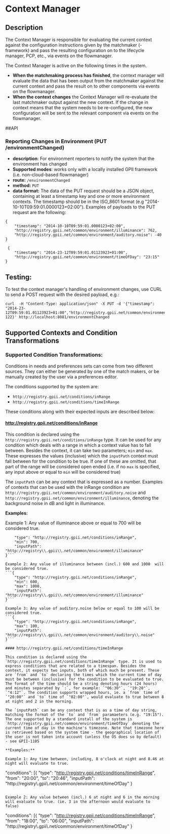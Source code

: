 # Context Manager

## Description
The Context Manager is responsible for evaluating the current context against the configuration instructions given by the matchmaker (-framework) and pass the resulting configuration on to the lifecycle manager, PCP, etc., via events on the flowmanager.

The Context Manager is active on the following times in the system.
* **When the matchmaking process has finished**, the context manager will evaluate the data that has been output from the matchmaker against the current context and pass the result on to other components via events on the flowmanager.
* **When the context changes** the Context Manager will re-evaluate the last matchmaker output against the new context. If the change in context means that the system needs to be re-configured, the new configuration will be sent to the relevant component via events on the flowmanager.
 
##API

### Reporting Changes in Environment (PUT /environmentChanged)
* **description**: For environment reporters to notify the system that the environment has changed
* **Supported modes**: works only with a locally installed GPII framework (i.e. non-cloud-based flowmanager)
* **route:** `/environmentChanged`
* **method:** `PUT`
* **data format:** The data of the PUT request should be a JSON object, containing at least a timestamp key and one or more environment contexts. The timestamp should be in the ISO_8601 format (e.g "2014-10-10T09:59:01.0000123+02:00"). Examples of payloads to the PUT request are the following:

```
{
    "timestamp": "2014-10-10T09:59:01.0000123+02:00",
    "http://registry.gpii.net/common/environment/illuminance": 762,
    "http://registry.gpii.net/common/environment/auditory.noise": -40
}
```

```
 {
    "timestamp": "2014-23-12T09:59:01.01123923+01:00",
    "http://registry.gpii.net/common/environment/timeOfDay": "23:15"
}
```

## Testing:

To test the context manager's handling of environment changes, use CURL to send a POST request with the desired payload, e.g.:

```
curl  -H "Content-Type: application/json" -X PUT -d '{"timestamp": "2014-23-12T09:59:01.01123923+01:00","http://registry.gpii.net/common/environment/illuminance": 122}' http://localhost:8081/environmentChanged
```

## Supported Contexts and Condition Transformations

### Supported Condition Transformations:

Conditions in needs and preferences sets can come from two different sources. They can either be generated by one of the match makers, or be manually created by the user via a preferences editor.

The conditions supported by the system are: 
* `http://registry.gpii.net/conditions/inRange`
* `http://registry.gpii.net/conditions/timeInRange`

These conditions along with their expected inputs are described below:

#### http://registry.gpii.net/conditions/inRange

This condition is declared using the `http://registry.gpii.net/conditions/inRange` type. It can be used for any condition which deals with a range in which a context value has to fall between. Besides the context, it can take two parameters; `min` and `max`. These expresses the values (inclusive) which the `inputPath` context must fall between for the condition to be true. If one of these are omitted, that part of the range will be considered open ended (i.e. if no `max` is specified, any input above or equal to `min` will be considered true)

The `inputPath` can be any context that is expressed as a number. Examples of contexts that can be used with the inRange condition are `http://registry.gpii.net/common/environment/auditory.noise` and `http://registry.gpii.net/common/environment/illuminance`, denoting the background noise in dB and light in illuminance.

**Examples:**

Example 1: Any value of illuminance above or equal to 700 will be considered true.
```{
    "type": "http://registry.gpii.net/conditions/inRange",
    "min": 700,
    "inputPath": "http://registry\\.gpii\\.net/common/environment/illuminance"
}```

Example 2: Any value of illuminance between (incl.) 600 and 1000  will be considered true.
```{
    "type": "http://registry.gpii.net/conditions/inRange",
    "min": 600,
    "max": 1000,
    "inputPath": "http://registry\\.gpii\\.net/common/environment/illuminance"
}```

Example 3: Any value of auditory.noise below or equal to 100 will be considered true.
```{
    "type": "http://registry.gpii.net/conditions/inRange",
    "max": 100,
    "inputPath": "http://registry\\.gpii\\.net/common/environment/auditory\\.noise"
}```

#### http://registry.gpii.net/conditions/timeInRange

This condition is declared using the `http://registry.gpii.net/conditions/timeInRange` type. It is used to express conditions that are related to a timespan. Besides the context, it expects two inputs, both of which much be present. These are `from` and `to` declaring the times which the current time of day must be between (inclusive) for the condition to be evaluated to true. The format of the time should be a string denoting hours (24 hours) and minutes separated by `:`, for example: `"06:30"`, `"19:20"`, `"4:12"`. The condition supports wrapped hours, ie. a `from` time of `"20:00"` and `to` time of `"02:00"`, would evaluate to true between 8 at night and 2 in the morning.

The `inputPath` can be any context that is as a time of day string, matching the format of the `to` and `from` paramaeters (e.g. "19:15"). The one supported by a standard install of the system is `http://registry.gpii.net/common/environment/timeOfDay` denoting the current time of day in the machine's timezone. Note that timezone here is retrieved based on the system time - the geographical location of the user is not taken into account (unless the OS does so by default) - see GPII-1105

**Examples:**

Example 1: Any time between, including, 8 o'clock at night and 8.46 at night will evaluate to true.
```
"conditions": [{
    "type": "http://registry.gpii.net/conditions/timeInRange",
    "from": "20:00",
    "to": "20:46",
    "inputPath": "http://registry\\.gpii\\.net/common/environment/timeOfDay"
}
```

Example 2: Any value between (incl.) 6 at night and 6 in the morning will evaluate to true. (ie. 3 in the afternoon would evaluate to false)
```
"conditions": [{
    "type": "http://registry.gpii.net/conditions/timeInRange",
    "from": "18:00",
    "to": "06:00",
    "inputPath": "http://registry\\.gpii\\.net/common/environment/timeOfDay"
}
```

